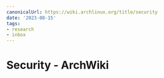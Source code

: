 ```yaml
---
canonicalUrl: https://wiki.archlinux.org/title/security
date: '2023-08-15'
tags:
- research
- inbox
---
```


# Security - ArchWiki